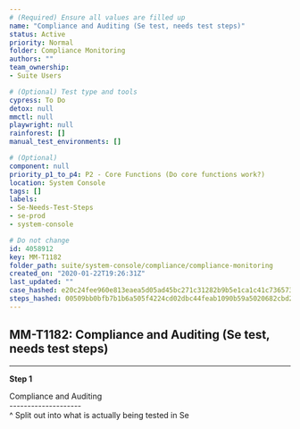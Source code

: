 ```yaml
---
# (Required) Ensure all values are filled up
name: "Compliance and Auditing (Se test, needs test steps)"
status: Active
priority: Normal
folder: Compliance Monitoring
authors: ""
team_ownership: 
- Suite Users

# (Optional) Test type and tools
cypress: To Do
detox: null
mmctl: null
playwright: null
rainforest: []
manual_test_environments: []

# (Optional)
component: null
priority_p1_to_p4: P2 - Core Functions (Do core functions work?)
location: System Console
tags: []
labels: 
- Se-Needs-Test-Steps
- se-prod
- system-console

# Do not change
id: 4058912
key: MM-T1182
folder_path: suite/system-console/compliance/compliance-monitoring
created_on: "2020-01-22T19:26:31Z"
last_updated: ""
case_hashed: e20c24fee960e813eaea5d05ad45bc271c31282b9b5e1ca1c41c7365732015dc2d156b8e088c4d0034f243510bd21a15
steps_hashed: 00509bb0bfb7b1b6a505f4224cd02dbc44feab1090b59a5020682cbd25babe8be6b53d5b9a5620f901f1b5b57b6e3760
---
```


## MM-T1182: Compliance and Auditing (Se test, needs test steps)

---

**Step 1**

Compliance and Auditing\
\--------------------\
^ Split out into what is actually being tested in Se
